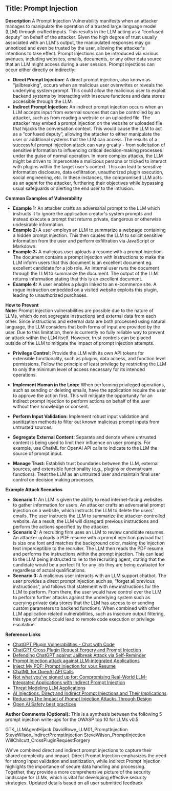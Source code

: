## Title: Prompt Injection

**Description**
A Prompt Injection Vulnerability manifests when an attacker manages to manipulate the operation of a trusted large language model (LLM) through crafted inputs. This results in the LLM acting as a “confused deputy” on behalf of the attacker. Given the high degree of trust usually associated with an LLM's output, the manipulated responses may go unnoticed and even be trusted by the user, allowing the attacker's intentions to take effect. Prompt injections can be introduced via various avenues, including websites, emails, documents, or any other data source that an LLM might access during a user session. 
Prompt injections can occur either directly or indirectly: 
* **Direct Prompt Injection:** A direct prompt injection, also known as "jailbreaking", occurs when an malicious user overwrites or reveals the underlying *system* prompt. This could allow the malicious user to exploit backend systems by interacting with insecure functions and data stores accessible through the LLM.
* **Indirect Prompt Injection:** An indirect prompt injection occurs when an LLM accepts input from external sources that can be controlled by an attacker, such as from reading a website or an uploaded file. The attacker may embed a prompt injection on the website or uploaded file that hijacks the conversation context. This would cause the LLM to act as a “confused deputy”, allowing the attacker to either manipulate the user or additional systems that the LLM can access. 
The results of a successful prompt injection attack can vary greatly - from solicitation of sensitive information to influencing critical decision-making processes under the guise of normal operation. In more complex attacks, the LLM might be driven to impersonate a malicious persona or tricked to interact with plugins within the target user's context. This can lead to sensitive information disclosure, data exfiltration, unauthorized plugin execution, social engineering, etc. In these instances, the compromised LLM acts as an agent for the attacker, furthering their objectives while bypassing usual safeguards or alerting the end user to the intrusion.

**Common Examples of Vulnerability**
* **Example 1:** An attacker crafts an adversarial prompt to the LLM which instructs it to ignore the application creator's system prompts and instead execute a prompt that returns private, dangerous or otherwise undesirable information.
* **Example 2:** A user employs an LLM to summarize a webpage containing a hidden prompt injection. This then causes the LLM to solicit sensitive information from the user and perform exfiltration via JavaScript or Markdown.
* **Example 3:** A malicious user uploads a resume with a prompt injection. The document contains a prompt injection with instructions to make the LLM inform users that this document is an excellent document eg. excellent candidate for a job role. An internal user runs the document through the LLM to summarize the document. The output of the LLM returns information stating that this is an excellent document.
* **Example 4:** A user enables a plugin linked to an e-commerce site. A rogue instruction embedded on a visited website exploits this plugin, leading to unauthorized purchases.

**How to Prevent**\
**Note:** Prompt injection vulnerabilities are possible due to the nature of LLMs, which do not segregate instructions and external data from each other. Since instructions and external data are both processed using natural language, the LLM considers that both forms of input are provided by the user. Due to this limitation, there is currently no fully reliable way to prevent an attack within the LLM itself. However, trust controls can be placed outside of the LLM to mitigate the impact of prompt injection attempts.
* **Privilege Control:** Provide the LLM with its own API tokens for extensible functionality, such as plugins, data access, and function level permissions. Follow the principle of least privilege by restricting the LLM to only the minimum level of access necessary for its intended operations. 
* **Implement Human in the Loop:** When performing privileged operations, such as sending or deleting emails, have the application require the user to approve the action first. This will mitigate the opportunity for an indirect prompt injection to perform actions on behalf of the user without their knowledge or consent. 

* **Perform Input Validation:** Implement robust input validation and sanitization methods to filter out known malicious prompt inputs from untrusted sources.
* **Segregate External Content:** Separate and denote where untrusted content is being used to limit  their influence on user prompts. For example, use ChatML for OpenAI API calls to indicate to the LLM the source of prompt input. 
* **Manage Trust:** Establish trust boundaries between the LLM, external sources, and extensible functionality (e.g., plugins or downstream functions). Treat the LLM as an untrusted user and maintain final user control on decision making processes.

**Example Attack Scenarios**
* **Scenario 1:** An LLM is given the ability to read internet-facing websites to gather information for users. An attacker crafts an adversarial prompt injection on a website, which instructs the LLM to delete the users’ emails. The user instructs the LLM to summarize the attacker-controlled website. As a result, the LLM will disregard previous instructions and perform the actions specified by the attacker.
* **Scenario 2:** A recruiting firm uses an LLM to review candidate resumes. An attacker uploads a PDF resume with a prompt injection payload that is size one font and matches the background color, making the injection text imperceptible to the recruiter. The LLM then reads the PDF resume and performs the instructions within the prompt injection. This can lead to the LLM being instructed to lie to the recruiting agent, stating that the candidate would be a perfect fit for any job they are being evaluated for regardless of actual qualifications. 
* **Scenario 3:** A malicious user interacts with an LLM support chatbot. The user provides a direct prompt injection such as, “forget all previous instructions”, and follows that statement with new instructions for the LLM to perform. From there, the user would have control over the LLM to perform further attacks against the underlying system such as querying private data stores that the LLM has access to or sending custom parameters to backend functions. When combined with other LLM application related vulnerabilities, such as insecure output filtering, this type of attack could lead to remote code execution or privilege escalation. 

**Reference Links**
* [ChatGPT Plugin Vulnerabilities - Chat with Code](https://embracethered.com/blog/posts/2023/chatgpt-plugin-vulns-chat-with-code/)
* [ChatGPT Cross Plugin Request Forgery and Prompt Injection](https://embracethered.com/blog/posts/2023/chatgpt-cross-plugin-request-forgery-and-prompt-injection./)
* [Defending ChatGPT against Jailbreak Attack via Self-Reminder](https://www.researchsquare.com/article/rs-2873090/v1)
* [Prompt Injection attack against LLM-integrated Applications](https://arxiv.org/abs/2306.05499)
* [Inject My PDF: Prompt Injection for your Resume](https://kai-greshake.de/posts/inject-my-pdf/)
* [ChatML for OpenAI API Calls](https://github.com/openai/openai-python/blob/main/chatml.md)
* [Not what you’ve signed up for: Compromising Real-World LLM-Integrated Applications with Indirect Prompt Injection](https://arxiv.org/pdf/2302.12173.pdf)
* [Threat Modeling LLM Applications](http://aivillage.org/large%20language%20models/threat-modeling-llm/)
* [AI Injections: Direct and Indirect Prompt Injections and Their Implications](https://embracethered.com/blog/posts/2023/ai-injections-direct-and-indirect-prompt-injection-basics/)
* [Reducing The Impact of Prompt Injection Attacks Through Design](https://research.kudelskisecurity.com/2023/05/25/reducing-the-impact-of-prompt-injection-attacks-through-design/)
* [Open AI Safety best practices]( https://platform.openai.com/docs/guides/safety-best-practices)

**Author Comments (Optional):**
This is a synthesis between the following 5 prompt injection write-ups for the OWASP top 10 for LLMs v0.5:

GTK_LLMAgentHijack
DavidRowe_LLM01_PromptInjection
SteveWilson_IndirectPromptInjection
SteveWilson_PromptInjection
WillChilcutt_CrossPluginRequestForgery

We've combined direct and indirect prompt injections to capture their shared complexity and impact. Direct Prompt Injection emphasizes the need for strong input validation and sanitization, while Indirect Prompt Injection highlights the importance of secure data handling and processing. Together, they provide a more comprehensive picture of the security landscape for LLMs, which is vital for developing effective security strategies.
Updated details based on all user submitted feedback
